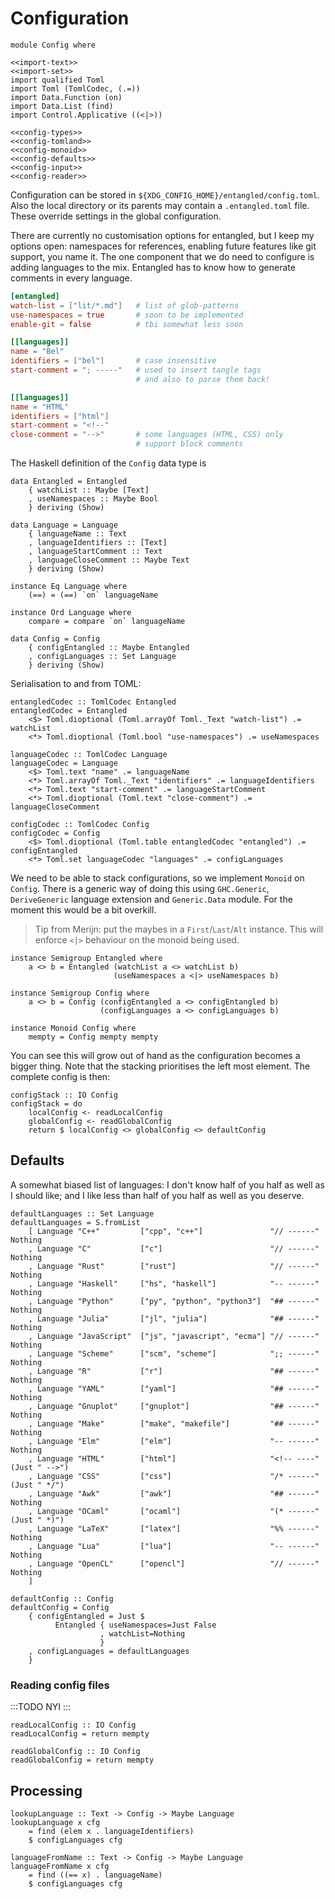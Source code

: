 # Configuration

``` {.haskell file=src/Config.hs}
module Config where

<<import-text>>
<<import-set>>
import qualified Toml
import Toml (TomlCodec, (.=))
import Data.Function (on)
import Data.List (find)
import Control.Applicative ((<|>))

<<config-types>>
<<config-tomland>>
<<config-monoid>>
<<config-defaults>>
<<config-input>>
<<config-reader>>
```

Configuration can be stored in `${XDG_CONFIG_HOME}/entangled/config.toml`. Also the local directory or its parents may contain a `.entangled.toml` file. These override settings in the global configuration.

There are currently no customisation options for entangled, but I keep my options open: namespaces for references, enabling future features like git support, you name it. The one component that we do need to configure is adding languages to the mix. Entangled has to know how to generate comments in every language.

``` {.toml #example-config}
[entangled]
watch-list = ["lit/*.md"]   # list of glob-patterns
use-namespaces = true       # soon to be implemented
enable-git = false          # tbi somewhat less soon

[[languages]]
name = "Bel"
identifiers = ["bel"]       # case insensitive
start-comment = "; -----"   # used to insert tangle tags
                            # and also to parse them back!

[[languages]]
name = "HTML"
identifiers = ["html"]
start-comment = "<!--"
close-comment = "-->"       # some languages (HTML, CSS) only
                            # support block comments
```

The Haskell definition of the `Config` data type is

``` {.haskell #config-types}
data Entangled = Entangled
    { watchList :: Maybe [Text]
    , useNamespaces :: Maybe Bool
    } deriving (Show)

data Language = Language
    { languageName :: Text
    , languageIdentifiers :: [Text]
    , languageStartComment :: Text
    , languageCloseComment :: Maybe Text
    } deriving (Show)

instance Eq Language where
    (==) = (==) `on` languageName

instance Ord Language where
    compare = compare `on` languageName

data Config = Config
    { configEntangled :: Maybe Entangled
    , configLanguages :: Set Language
    } deriving (Show)
```

Serialisation to and from TOML:

``` {.haskell #config-tomland}
entangledCodec :: TomlCodec Entangled
entangledCodec = Entangled
    <$> Toml.dioptional (Toml.arrayOf Toml._Text "watch-list") .= watchList
    <*> Toml.dioptional (Toml.bool "use-namespaces") .= useNamespaces

languageCodec :: TomlCodec Language
languageCodec = Language
    <$> Toml.text "name" .= languageName
    <*> Toml.arrayOf Toml._Text "identifiers" .= languageIdentifiers
    <*> Toml.text "start-comment" .= languageStartComment
    <*> Toml.dioptional (Toml.text "close-comment") .= languageCloseComment

configCodec :: TomlCodec Config
configCodec = Config
    <$> Toml.dioptional (Toml.table entangledCodec "entangled") .= configEntangled
    <*> Toml.set languageCodec "languages" .= configLanguages
```

We need to be able to stack configurations, so we implement `Monoid` on `Config`. There is a generic way of doing this using `GHC.Generic`, `DeriveGeneric` language extension and `Generic.Data` module. For the moment this would be a bit overkill.

> Tip from Merijn: put the maybes in a `First`/`Last`/`Alt` instance. This will enforce `<|>` behaviour on the monoid being used.

``` {.haskell #config-monoid}
instance Semigroup Entangled where
    a <> b = Entangled (watchList a <> watchList b)
                       (useNamespaces a <|> useNamespaces b)

instance Semigroup Config where
    a <> b = Config (configEntangled a <> configEntangled b)
                    (configLanguages a <> configLanguages b)

instance Monoid Config where
    mempty = Config mempty mempty
```

You can see this will grow out of hand as the configuration becomes a bigger thing. Note that the stacking prioritises the left most element. The complete config is then:

``` {.haskell #config-monoid}
configStack :: IO Config
configStack = do
    localConfig <- readLocalConfig
    globalConfig <- readGlobalConfig
    return $ localConfig <> globalConfig <> defaultConfig
```

## Defaults

A somewhat biased list of languages: I don't know half of you half as well as I should like; and I like less than half of you half as well as you deserve.

``` {.haskell #config-defaults}
defaultLanguages :: Set Language
defaultLanguages = S.fromList
    [ Language "C++"         ["cpp", "c++"]               "// ------" Nothing
    , Language "C"           ["c"]                        "// ------" Nothing
    , Language "Rust"        ["rust"]                     "// ------" Nothing
    , Language "Haskell"     ["hs", "haskell"]            "-- ------" Nothing
    , Language "Python"      ["py", "python", "python3"]  "## ------" Nothing
    , Language "Julia"       ["jl", "julia"]              "## ------" Nothing
    , Language "JavaScript"  ["js", "javascript", "ecma"] "// ------" Nothing
    , Language "Scheme"      ["scm", "scheme"]            ";; ------" Nothing
    , Language "R"           ["r"]                        "## ------" Nothing
    , Language "YAML"        ["yaml"]                     "## ------" Nothing
    , Language "Gnuplot"     ["gnuplot"]                  "## ------" Nothing
    , Language "Make"        ["make", "makefile"]         "## ------" Nothing
    , Language "Elm"         ["elm"]                      "-- ------" Nothing
    , Language "HTML"        ["html"]                     "<!-- ----" (Just " -->")
    , Language "CSS"         ["css"]                      "/* ------" (Just " */")
    , Language "Awk"         ["awk"]                      "## ------" Nothing
    , Language "OCaml"       ["ocaml"]                    "(* ------" (Just " *)")
    , Language "LaTeX"       ["latex"]                    "%% ------" Nothing
    , Language "Lua"         ["lua"]                      "-- ------" Nothing
    , Language "OpenCL"      ["opencl"]                   "// ------" Nothing
    ]

defaultConfig :: Config
defaultConfig = Config
    { configEntangled = Just $
          Entangled { useNamespaces=Just False
                    , watchList=Nothing
                    }
    , configLanguages = defaultLanguages
    }
```

### Reading config files

:::TODO
NYI
:::

``` {.haskell #config-input}
readLocalConfig :: IO Config
readLocalConfig = return mempty

readGlobalConfig :: IO Config
readGlobalConfig = return mempty
```

## Processing

``` {.haskell #config-reader}
lookupLanguage :: Text -> Config -> Maybe Language
lookupLanguage x cfg
    = find (elem x . languageIdentifiers) 
    $ configLanguages cfg

languageFromName :: Text -> Config -> Maybe Language
languageFromName x cfg
    = find ((== x) . languageName)
    $ configLanguages cfg
```

